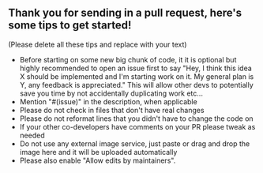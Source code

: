 ## Thank you for sending in a pull request, here's some tips to get started!

(Please delete all these tips and replace with your text)

- Before starting on some new big chunk of code, it it is optional but highly recommended to open an issue first to say "Hey, I think this idea X should be implemented and I'm starting work on it. My general plan is Y, any feedback is appreciated." This will allow other devs to potentially save you time by not accidentally duplicating work etc...
- Mention "#(issue)" in the description, when applicable
- Please do not check in files that don't have real changes
- Please do not reformat lines that you didn't have to change the code on
- If your other co-developers have comments on your PR please tweak as needed
- Do not use any external image service, just paste or drag and drop the image here and it will be uploaded automatically
- Please also enable "Allow edits by maintainers".
